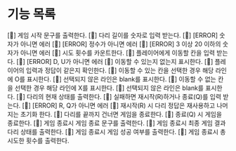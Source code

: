 # 기능 목록

[:deciduous_tree:] 게임 시작 문구를 출력한다.
[:deciduous_tree:] 다리 길이를 숫자로 입력 받는다.
    [:deciduous_tree:] [ERROR] 숫자가 아니면 에러
    [:deciduous_tree:] [ERROR] 정수가 아니면 에러
    [:deciduous_tree:] [ERROR] 3 이상 20 이하의 숫자가 아니면 에러
[:deciduous_tree:] 시도 횟수를 카운트한다.
[:deciduous_tree:] 플레이어에게 이동할 칸을 입력 받는다.
    [:deciduous_tree:] [ERROR] D, U가 아니면 에러
[:deciduous_tree:] 이동할 수 있는지 없는지 표시한다.
    [:deciduous_tree:] 플레이어의 입력과 정답이 같은지 확인한다.
    [:deciduous_tree:] 이동할 수 있는 칸을 선택한 경우 해당 라인에 O를 표시한다.
        [:deciduous_tree:] 선택되지 않은 라인은 blank를 표시한다.
    [:deciduous_tree:] 이동할 수 없는 칸을 선택한 경우 해당 라인에 X를 표시한다.
        [:deciduous_tree:] 선택되지 않은 라인은 blank를 표시한다.
[:deciduous_tree:] 다리의 현재 상태를 출력한다.
[:deciduous_tree:] 실패하면 재시작(R)하거나 종료(Q)를 입력 받는다.
    [:deciduous_tree:] [ERROR] R, Q가 아니면 에러
[:deciduous_tree:] 재시작(R) 시 다리 정답은 재사용하고 나머지는 초기화 한다.
[:deciduous_tree:] 다리를 끝까지 건너면 게임을 종료한다.
[:deciduous_tree:] 종료(Q) 시 게임을 종료한다.
[:deciduous_tree:] 게임 종료시 게임 종료 문구를 출력한다.
[:deciduous_tree:] 게임 종료시 최종 게임 결과 다리 상태를 출력한다.
[:deciduous_tree:] 게임 종료시 게임 성공 여부를 출력한다.
[:deciduous_tree:] 게임 종료시 총 시도한 횟수를 출력한다.